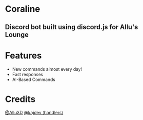 # Coraline
## Discord bot built using discord.js for Allu's Lounge


# Features
- New commands almost every day!
- Fast responses
- AI-Based Commands
  

# Credits
[@AlluXD](https://youtube.com/@alluxd)
[@kajdev (handlers)](https://youtube.com/@kajdev)
